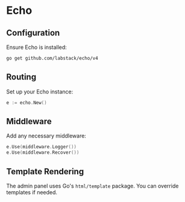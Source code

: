 # Echo

## Configuration
Ensure Echo is installed:
```bash
go get github.com/labstack/echo/v4
```

## Routing
Set up your Echo instance:
```go
e := echo.New()
```

## Middleware
Add any necessary middleware:
```go
e.Use(middleware.Logger())
e.Use(middleware.Recover())
```

## Template Rendering
The admin panel uses Go's `html/template` package. You can override templates if needed.
